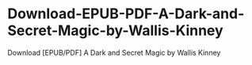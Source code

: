 # Download-EPUB-PDF-A-Dark-and-Secret-Magic-by-Wallis-Kinney
Download [EPUB/PDF] A Dark and Secret Magic by Wallis Kinney
